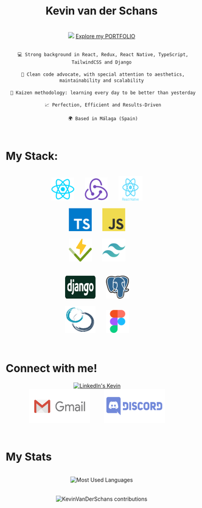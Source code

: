 <div align="center" style="padding: 20px;">
    <h1>Kevin van der Schans</h1>
</div>

<div align="center">
    <image src="https://readme-typing-svg.herokuapp.com?font=Iosevka&size=16&color=white&center=true&width=410&height=45&lines=Front-end+Developer" height="80"/>
        <a target="_blank" href="https://kevin-van-der-schans.vercel.app">
            Explore my PORTFOLIO
        </a>
</div>

<br>

<div align="center">

     💻 Strong background in React, Redux, React Native, TypeScript, TailwindCSS and Django

     🌟 Clean code advocate, with special attention to aesthetics, maintainability and scalability

     🧠 Kaizen methodology: learning every day to be better than yesterday

     📈 Perfection, Efficient and Results-Driven

     🌍 Based in Málaga (Spain)

</div>

<br>

# My Stack:

<br>

<div align="center">
        <a href="https://reactjs.org/" target="_blank" rel="noreferrer"> <img src="./assets/react.svg" alt="React" width="60" height="60" style="margin-right: 24px"/></a>
        <a href="https://redux.js.org" target="_blank" rel="noreferrer"> <img src="./assets/redux.svg" alt="Redux" width="60" height="60" style="margin-right: 24px" /></a>
        <a href="https://reactnative.dev/" target="_blank" rel="noreferrer"> <img src="./assets/react-native.svg" alt="React Native" width="64" height="64" style="margin-right: 24px"/></a>
    <br>
    <br>
        <a href="https://www.typescriptlang.org/" target="_blank" rel="noreferrer"> <img src="./assets/typescript.svg" alt="Typescript" width="60" height="60" style="margin-right: 24px" /></a>
        <a href="https://developer.mozilla.org/en-US/docs/Web/JavaScript" target="_blank" rel="noreferrer"> <img src="./assets/javascript.svg" alt="Javascript" width="60" height="60" style="margin-right: 24px" /></a>
    <br>
    <br>
        <a href="https://vitest.dev/" target="_blank" rel="noreferrer"> <img src="assets/vitest.svg" alt="Vitest" width="60" height="60" style="margin-right: 24px" /></a>
        <a href="https://tailwindcss.com/" target="_blank" rel="noreferrer"> <img src="assets/tailwind.svg" alt="Tailwind" width="60" height="60" style="margin-right: 24px" /></a>
    <br>
    <br>
    <br>
        <a href="https://www.djangoproject.com/" target="_blank" rel="noreferrer"> <img src="assets/django.svg" alt="Django" width="80" height="60" style="margin-right: 24px" /></a>
        <a href="https://www.postgresql.org/" target="_blank" rel="noreferrer"> <img src="./assets/postgresql.svg" alt="PostgreSQL" width="60" height="60" style="margin-right: 24px" /></a>
    <br>
    <br>
        <a href="https://www.scrum.org/" target="_blank" rel="noreferrer"> <img src="assets/scrum.svg" alt="Scrum" width="80" height="70" style="margin-right: 24px" /></a>
        <a href="https://www.figma.com/" target="_blank" rel="noreferrer"> <img src="./assets/figma.svg" alt="Figma" width="60" height="60" style="margin-right: 24px" /></a>
    <br>
</div>

<br>
<br>

# Connect with me!

<p align="center">
    <a href="https://www.linkedin.com/in/kevinvanderschans/" target="_blank"> <img align="center" src="https://www.vectorlogo.zone/logos/linkedin/linkedin-ar21.svg" alt="LinkedIn's Kevin" height="110" width="200" style="margin-right: 24px"/></a>
    <br>
    <a href="mailto:kevinvdsd@hotmail.com" target="_blank"> <img align="center" src="assets/gmail.svg" alt="Gmail's Kevin" height="90" width="160" style="margin-right: 32px"/></a>
    <a href="https://discord.gg/TmQemEAY" target="_blank"> <img align="center" src="assets/discord.svg" alt="Discord's Kevin" height="90" width="160" style="margin-right: 24px"/></a>
</p>

<br>

# My Stats

<br>

<div align="center">
    <img src="https://github-readme-stats.vercel.app/api/top-langs/?username=KevinVanDerSchans&layout=compact&hide_border=true&theme=react" alt="Most Used Languages" width="450"/>
</div>

<br>

<p align="center"><img align="center" src="https://github-readme-streak-stats.herokuapp.com/?user=KevinVanDerSchans&theme=react" alt="KevinVanDerSchans contributions"/></p>

<br>
